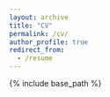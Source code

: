 ```yaml
---
layout: archive
title: "CV"
permalink: /cv/
author_profile: true
redirect_from:
  - /resume
---
```


{% include base_path %}


 

